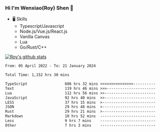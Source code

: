 ### Hi I'm Wenxiao(Roy) Shen 👋
- 🖥 Skills
  - Typescript/Javascript
  - Node.js/Vue.js/React.js
  - Vanilla Canvas
  - Lua
  - Go/Rust/C++

[![Roy's github stats](https://github-readme-stats.vercel.app/api?username=RoyShen12&show_icons=true&theme=radical&hide=prs,contribs)](https://github.com/anuraghazra/github-readme-stats)
<!--START_SECTION:waka-->

```txt
From: 05 April 2022 - To: 21 January 2024

Total Time: 1,152 hrs 30 mins

TypeScript                 686 hrs 32 mins >>>>>>>>>>>>>>>----------   59.21 %
Text                       119 hrs 46 mins >>>----------------------   10.33 %
Lua                        112 hrs 56 mins >>-----------------------   09.74 %
JavaScript                 92 hrs 40 mins  >>-----------------------   07.99 %
LESS                       37 hrs 15 mins  >------------------------   03.21 %
JSON                       29 hrs 48 mins  >------------------------   02.57 %
Rust                       29 hrs 21 mins  >------------------------   02.53 %
Markdown                   10 hrs 52 mins  -------------------------   00.94 %
Less                       9 hrs 7 mins    -------------------------   00.79 %
Other                      7 hrs 3 mins    -------------------------   00.61 %
```

<!--END_SECTION:waka-->
